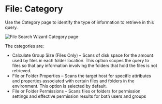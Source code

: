 # File: Category

Use the Category page to identify the type of information to retrieve in this query.

![File Search Wizard Category page](/img/product_docs/accessanalyzer/admin/datacollector/adinventory/category.webp)

The categories are:

- Calculate Group Size (Files Only) – Scans of disk space for the amount used by files in each
  folder location. This option scopes the query to files so that any information involving the
  folders that hold the files is not retrieved.
- File or Folder Properties – Scans the target host for specific attributes and properties
  associated with certain files and folders in the environment. This option is selected by default.
- File or Folder Permissions – Scans files or folders for permission settings and effective
  permission results for both users and groups
